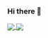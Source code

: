 ### Hi there 👋
<a href="https://github.com/moonlyy">
  <img align="center" src="https://github-readme-stats.vercel.app/api?username=moonlyy&show_icons=true&count_private=true&theme=synthwave" />
</a>
<a href="https://github.com/moonlyy">
  <img align="center" src="https://github-readme-stats.vercel.app/api/top-langs/?username=moonlyy&layout=compact&theme=synthwave" />
</a>
